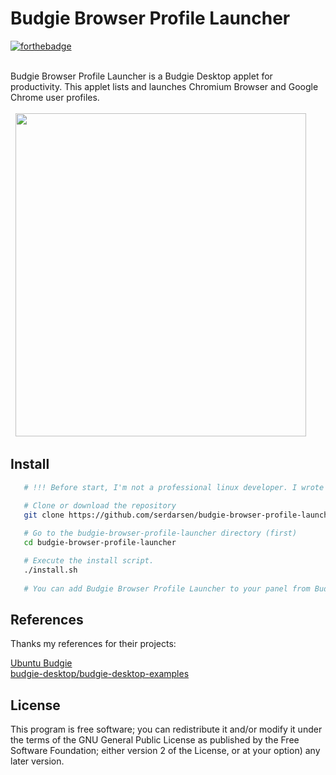 Budgie Browser Profile Launcher
========  

[![forthebadge](https://forthebadge.com/images/badges/made-with-python.svg)](https://forthebadge.com)
 
<br/>  
Budgie Browser Profile Launcher is a Budgie Desktop applet for productivity. This applet lists and launches Chromium Browser and Google Chrome user profiles.<br/><br/>  
  
<img src="https://raw.githubusercontent.com/serdarsen/budgie-browser-profile-launcher/master/screenshots/screenshot1.gif" width="465" height="517"/>
  
Install  
-------  
```bash  
   # !!! Before start, I'm not a professional linux developer. I wrote this applet and it works perfect on my ubuntu budgie (ubuntu 17:10, budgie version: 10.4,  device: acer aspire 5745g) . Please take your own risks and backups before install. Have fun!

   # Clone or download the repository
   git clone https://github.com/serdarsen/budgie-browser-profile-launcher.git
   
   # Go to the budgie-browser-profile-launcher directory (first)
   cd budgie-browser-profile-launcher

   # Execute the install script.
   ./install.sh
   
   # You can add Budgie Browser Profile Launcher to your panel from Budgie Desktop Settings.

```  
References  
------- 

Thanks my references for their projects:

[Ubuntu Budgie](https://ubuntubudgie.org/)<br/>
[budgie-desktop/budgie-desktop-examples](https://github.com/budgie-desktop/budgie-desktop-examples/tree/master/python_project)<br/>

License  
-------  

This program is free software; you can redistribute it and/or modify it under the terms of the GNU General Public License as published by the Free Software Foundation; either version 2 of the License, or at your option) any later version.
